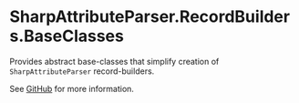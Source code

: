 # SharpAttributeParser.RecordBuilders.BaseClasses

Provides abstract base-classes that simplify creation of `SharpAttributeParser` record-builders.

See [GitHub](https://github.com/SharpAttributeParser/SharpAttributeParser.RecordBuilders) for more information.
